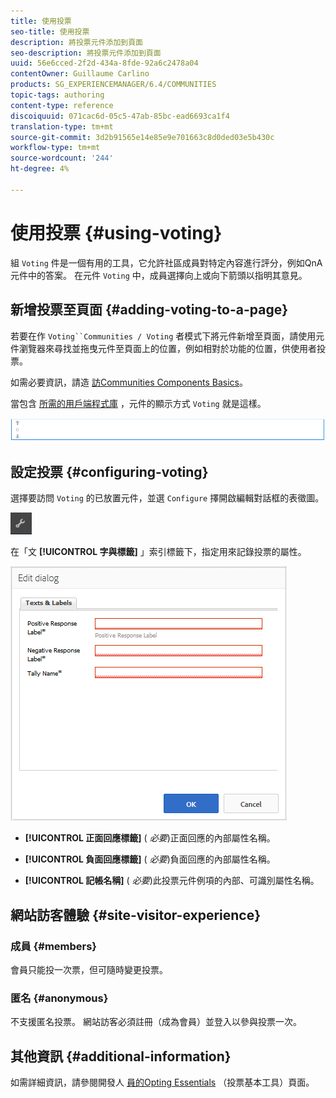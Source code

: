 ```yaml
---
title: 使用投票
seo-title: 使用投票
description: 將投票元件添加到頁面
seo-description: 將投票元件添加到頁面
uuid: 56e6cced-2f2d-434a-8fde-92a6c2478a04
contentOwner: Guillaume Carlino
products: SG_EXPERIENCEMANAGER/6.4/COMMUNITIES
topic-tags: authoring
content-type: reference
discoiquuid: 071cac6d-05c5-47ab-85bc-ead6693ca1f4
translation-type: tm+mt
source-git-commit: 3d2b91565e14e85e9e701663c8d0ded03e5b430c
workflow-type: tm+mt
source-wordcount: '244'
ht-degree: 4%

---
```



# 使用投票 {#using-voting}

組 `Voting` 件是一個有用的工具，它允許社區成員對特定內容進行評分，例如QnA元件中的答案。 在元件 `Voting` 中，成員選擇向上或向下箭頭以指明其意見。

## 新增投票至頁面 {#adding-voting-to-a-page}

若要在作 `Voting``Communities / Voting` 者模式下將元件新增至頁面，請使用元件瀏覽器來尋找並拖曳元件至頁面上的位置，例如相對於功能的位置，供使用者投票。

如需必要資訊，請造 [訪Communities Components Basics](basics.md)。

當包含 [所需的用戶端程式庫](essentials-voting.md#essentials-for-client-side) ，元件的顯示方式 `Voting` 就是這樣。

![chlimage_1-307](assets/chlimage_1-307.png)

## 設定投票 {#configuring-voting}

選擇要訪問 `Voting` 的已放置元件，並選 `Configure` 擇開啟編輯對話框的表徵圖。

![chlimage_1-308](assets/chlimage_1-308.png)

在「文 **[!UICONTROL 字與標籤]** 」索引標籤下，指定用來記錄投票的屬性。

![chlimage_1-309](assets/chlimage_1-309.png)

* **[!UICONTROL 正面回應標籤]**
(
*必要*)正面回應的內部屬性名稱。

* **[!UICONTROL 負面回應標籤]**
(
*必要*)負面回應的內部屬性名稱。

* **[!UICONTROL 記帳名稱]**
(
*必要*)此投票元件例項的內部、可識別屬性名稱。

## 網站訪客體驗 {#site-visitor-experience}

### 成員 {#members}

會員只能投一次票，但可隨時變更投票。

### 匿名 {#anonymous}

不支援匿名投票。 網站訪客必須註冊（成為會員）並登入以參與投票一次。

## 其他資訊 {#additional-information}

如需詳細資訊，請參閱開發人 [員的Opting Essentials](essentials-voting.md) （投票基本工具）頁面。
